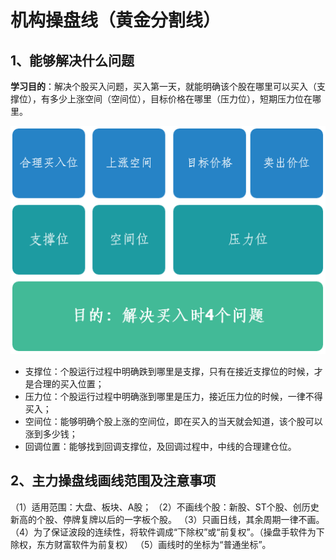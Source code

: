 # 机构操盘线（黄金分割线）

## 1、能够解决什么问题

**学习目的**：解决个股买入问题，买入第一天，就能明确该个股在哪里可以买入（支撑位），有多少上涨空间（空间位），目标价格在哪里（压力位），短期压力位在哪里。

![学习目的](../img/ch1_goal.png)

- 支撑位：个股运行过程中明确跌到哪里是支撑，只有在接近支撑位的时候，才是合理的买入位置；
- 压力位：个股运行过程中明确涨到哪里是压力，接近压力位的时候，一律不得买入；
- 空间位：能够明确个股上涨的空间位，即在买入的当天就会知道，该个股可以涨到多少钱；
- 回调位置：能够找到回调支撑位，及回调过程中，中线的合理建仓位。

## 2、主力操盘线画线范围及注意事项

（1）适用范围：大盘、板块、A股；
（2）不画线个股：新股、ST个股、创历史新高的个股、停牌复牌以后的一字板个股。
（3）只画日线，其余周期一律不画。
（4）为了保证波段的连续性，将软件调成“下除权”或“前复权”。（操盘手软件为下除权，东方财富软件为前复权）
（5）画线时的坐标为“普通坐标”。
